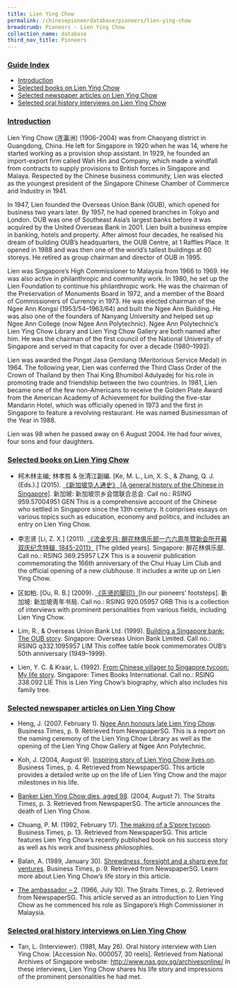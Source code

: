 ```yaml
---
title: Lien Ying Chow
permalink: /chinesepioneerdatabase/pioneers/lien-ying-chow
breadcrumb: Pioneers - Lien Ying Chow
collection_name: database
third_nav_title: Pioneers
---
```


### <u>Guide Index</u>

* [Introduction](#introduction)
* [Selected books on Lien Ying Chow](#selected-books-on-lien-ying-chow)
* [Selected newspaper articles on Lien Ying Chow](#selected-newspaper-articles-on-lien-ying-chow)
* [Selected oral history interviews on Lien Ying Chow](#selected-oral-history-interviews-on-lien-ying-chow)

### <u>Introduction</u>

Lien Ying Chow (连瀛洲) (1906–2004) was from Chaoyang district in Guangdong, China. He left for Singapore in 1920 when he was 14, where he started working as a provision shop assistant. In 1929, he founded an import-export firm called Wah Hin and Company, which made a windfall from contracts to supply provisions to British forces in Singapore and Malaya. Respected by the Chinese business community, Lien was elected as the youngest president of the Singapore Chinese Chamber of Commerce and Industry in 1941.

In 1947, Lien founded the Overseas Union Bank (OUB), which opened for business two years later. By 1957, he had opened branches in Tokyo and London. OUB was one of Southeast Asia’s largest banks before it was acquired by the United Overseas Bank in 2001. Lien built a business empire in banking, hotels and property. After almost four decades, he realised his dream of building OUB’s headquarters, the OUB Centre, at 1 Raffles Place. It opened in 1988 and was then one of the world’s tallest buildings at 60 storeys. He retired as group chairman and director of OUB in 1995.

Lien was Singapore’s High Commissioner to Malaysia from 1966 to 1969. He was also active in philanthropic and community work. In 1980, he set up the Lien Foundation to continue his philanthropic work. He was the chairman of the Preservation of Monuments Board in 1972, and a member of the Board of Commissioners of Currency in 1973. He was elected chairman of the Ngee Ann Kongsi (1953/54–1963/64) and built the Ngee Ann Building. He was also one of the founders of Nanyang University and helped set up Ngee Ann College (now Ngee Ann Polytechnic). Ngee Ann Polytechnic’s Lien Ying Chow Library and Lien Ying Chow Gallery are both named after him. He was the chairman of the first council of the National University of Singapore and served in that capacity for over a decade (1980–1992).

Lien was awarded the Pingat Jasa Gemilang (Meritorious Service Medal) in 1964. The following year, Lien was conferred the Third Class Order of the Crown of Thailand by then Thai King Bhumibol Adulyadej for his role in promoting trade and friendship between the two countries. In 1981, Lien became one of the few non-Americans to receive the Golden Plate Award from the American Academy of Achievement for building the five-star Mandarin Hotel, which was officially opened in 1973 and the first in Singapore to feature a revolving restaurant. He was named Businessman of the Year in 1988.

Lien was 98 when he passed away on 6 August 2004. He had four wives, four sons and four daughters.

 

### <u>Selected books on Lien Ying Chow</u>

* 柯木林主编; 林孝胜 & 张清江副编. [Ke, M. L., Lin, X. S., & Zhang, Q. J. (Eds.).] (2015). [《新加坡华人通史》 [A general history of the Chinese in Singapore]](http://eservice.nlb.gov.sg/item_holding_s.aspx?bid=202251084). 新加坡: 新加坡宗乡会馆联合总会.
Call no.: RSING 959.57004951 GEN
This is a comprehensive account of the Chinese who settled in Singapore since the 13th century. It comprises essays on various topics such as education, economy and politics, and includes an entry on Lien Ying Chow.
 

* 李志贤 [Li, Z. X.] (2011). [《流金岁月: 醉花林俱乐部一六六周年暨新会所开幕双庆纪念特辑, 1845-2011》](http://eservice.nlb.gov.sg/item_holding_s.aspx?bid=14322127) [The gilded years]. Singapore: 醉花林俱乐部.
Call no.: RSING 369.25957 LZX
This is a souvenir publication commemorating the 166th anniversary of the Chui Huay Lim Club and the official opening of a new clubhouse. It includes a write up on Lien Ying Chow.
 

* 区如柏. [Ou, R. B.] (2009). [《先贤的脚印》](http://eservice.nlb.gov.sg/item_holding_s.aspx?bid=13184168)[In our pioneers’ footsteps]. 新加坡: 新加坡靑年书局.
Call no.: RSING 920.05957 ORB
This is a collection of interviews with prominent personalities from various fields, including Lien Ying Chow.
 

* Lim, R., & Overseas Union Bank Ltd. (1999). [Building a Singapore bank: The OUB story](http://eservice.nlb.gov.sg/item_holding_s.aspx?bid=9351543). Singapore: Overseas Union Bank Limited.
Call no.: RSING q332.1095957 LIM
This coffee table book commemorates OUB’s 50th anniversary (1949–1999).
 

* Lien, Y. C. & Kraar, L. (1992). [From Chinese villager to Singapore tycoon: My life story](http://eservice.nlb.gov.sg/item_holding_s.aspx?bid=6300157). Singapore: Times Books International.
Call no.: RSING 338.092 LIE
This is Lien Ying Chow’s biography, which also includes his family tree.
 

### <u>Selected newspaper articles on Lien Ying Chow</u>

* Heng, J. (2007. February 1). [Ngee Ann honours late Lien Ying Chow](http://eresources.nlb.gov.sg/newspapers/Digitised/Article/biztimes20070201-1.2.15.8). Business Times, p. 9. Retrieved from NewspaperSG.
This is a report on the naming ceremony of the Lien Ying Chow Library as well as the opening of the Lien Ying Chow Gallery at Ngee Ann Polytechnic.
 

* Koh, J. (2004, August 9). [Inspiring story of Lien Ying Chow lives on](http://eresources.nlb.gov.sg/newspapers/Digitised/Article/biztimes20040809-1.2.12.1). Business Times, p. 4. Retrieved from NewspaperSG.
This article provides a detailed write up on the life of Lien Ying Chow and the major milestones in his life.
 

* [Banker Lien Ying Chow dies, aged 98](http://eresources.nlb.gov.sg/newspapers/Digitised/Article/straitstimes20040807-1.2.8.1). (2004, August 7). The Straits Times, p. 3. Retrieved from NewspaperSG.
The article announces the death of Lien Ying Chow.
 

* Chuang, P. M. (1992, February 17). [The making of a S’pore tycoon](http://eresources.nlb.gov.sg/newspapers/Digitised/Article/biztimes19920217-1.2.28.3). Business Times, p. 13. Retrieved from NewspaperSG.
This article features Lien Ying Chow’s recently published book on his success story as well as his work and business philosophies.
 

* Balan, A. (1989, January 30). [Shrewdness, foresight and a sharp eye for ventures](http://eresources.nlb.gov.sg/newspapers/Digitised/Article/biztimes19890130-1.2.23.1). Business Times, p. 9. Retrieved from NewspaperSG.
Learn more about Lien Ying Chow’s life story in this article.
 

* [The ambassador – 2](http://eresources.nlb.gov.sg/newspapers/Digitised/Article/straitstimes19660710-1.2.13.2). (1966, July 10). The Straits Times, p. 2. Retrieved from NewspaperSG.
This article served as an introduction to Lien Ying Chow as he commenced his role as Singapore’s High Commissioner in Malaysia.
 

### <u>Selected oral history interviews on Lien Ying Chow</u>

* Tan, L. (Interviewer). (1981, May 26). Oral history interview with Lien Ying Chow. [Accession No. 000057, 30 reels]. Retrieved from National Archives of Singapore website: http://www.nas.gov.sg/archivesonline/
In these interviews, Lien Ying Chow shares his life story and impressions of the prominent personalities he had met.